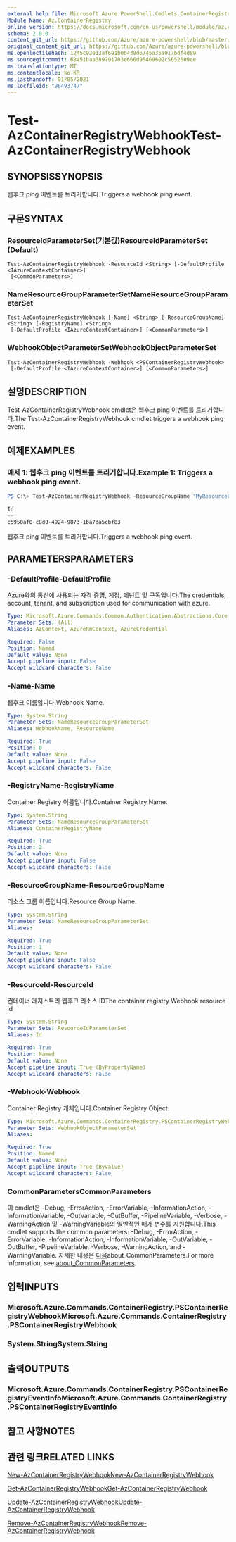 ```yaml
---
external help file: Microsoft.Azure.PowerShell.Cmdlets.ContainerRegistry.dll-Help.xml
Module Name: Az.ContainerRegistry
online version: https://docs.microsoft.com/en-us/powershell/module/az.containerregistry/test-azcontainerregistrywebhook
schema: 2.0.0
content_git_url: https://github.com/Azure/azure-powershell/blob/master/src/ContainerRegistry/ContainerRegistry/help/Test-AzContainerRegistryWebhook.md
original_content_git_url: https://github.com/Azure/azure-powershell/blob/master/src/ContainerRegistry/ContainerRegistry/help/Test-AzContainerRegistryWebhook.md
ms.openlocfilehash: 1245c92e13af691b0b439d6745a35a917bdf4d89
ms.sourcegitcommit: 68451baa389791703e666d95469602c5652609ee
ms.translationtype: MT
ms.contentlocale: ko-KR
ms.lasthandoff: 01/05/2021
ms.locfileid: "98493747"
---
```

# <span data-ttu-id="f4284-101">Test-AzContainerRegistryWebhook</span><span class="sxs-lookup"><span data-stu-id="f4284-101">Test-AzContainerRegistryWebhook</span></span>

## <span data-ttu-id="f4284-102">SYNOPSIS</span><span class="sxs-lookup"><span data-stu-id="f4284-102">SYNOPSIS</span></span>
<span data-ttu-id="f4284-103">웹후크 ping 이벤트를 트리거합니다.</span><span class="sxs-lookup"><span data-stu-id="f4284-103">Triggers a webhook ping event.</span></span>

## <span data-ttu-id="f4284-104">구문</span><span class="sxs-lookup"><span data-stu-id="f4284-104">SYNTAX</span></span>

### <span data-ttu-id="f4284-105">ResourceIdParameterSet(기본값)</span><span class="sxs-lookup"><span data-stu-id="f4284-105">ResourceIdParameterSet (Default)</span></span>
```
Test-AzContainerRegistryWebhook -ResourceId <String> [-DefaultProfile <IAzureContextContainer>]
 [<CommonParameters>]
```

### <span data-ttu-id="f4284-106">NameResourceGroupParameterSet</span><span class="sxs-lookup"><span data-stu-id="f4284-106">NameResourceGroupParameterSet</span></span>
```
Test-AzContainerRegistryWebhook [-Name] <String> [-ResourceGroupName] <String> [-RegistryName] <String>
 [-DefaultProfile <IAzureContextContainer>] [<CommonParameters>]
```

### <span data-ttu-id="f4284-107">WebhookObjectParameterSet</span><span class="sxs-lookup"><span data-stu-id="f4284-107">WebhookObjectParameterSet</span></span>
```
Test-AzContainerRegistryWebhook -Webhook <PSContainerRegistryWebhook>
 [-DefaultProfile <IAzureContextContainer>] [<CommonParameters>]
```

## <span data-ttu-id="f4284-108">설명</span><span class="sxs-lookup"><span data-stu-id="f4284-108">DESCRIPTION</span></span>
<span data-ttu-id="f4284-109">Test-AzContainerRegistryWebhook cmdlet은 웹후크 ping 이벤트를 트리거합니다.</span><span class="sxs-lookup"><span data-stu-id="f4284-109">The Test-AzContainerRegistryWebhook cmdlet triggers a webhook ping event.</span></span>

## <span data-ttu-id="f4284-110">예제</span><span class="sxs-lookup"><span data-stu-id="f4284-110">EXAMPLES</span></span>

### <span data-ttu-id="f4284-111">예제 1: 웹후크 ping 이벤트를 트리거합니다.</span><span class="sxs-lookup"><span data-stu-id="f4284-111">Example 1: Triggers a webhook ping event.</span></span>
```powershell
PS C:\> Test-AzContainerRegistryWebhook -ResourceGroupName "MyResourceGroup" -RegistryName "MyRegistry" -Name "webhook001"

Id
--
c5950af0-c8d0-4924-9873-1ba7da5cbf83
```

<span data-ttu-id="f4284-112">웹후크 ping 이벤트를 트리거합니다.</span><span class="sxs-lookup"><span data-stu-id="f4284-112">Triggers a webhook ping event.</span></span>

## <span data-ttu-id="f4284-113">PARAMETERS</span><span class="sxs-lookup"><span data-stu-id="f4284-113">PARAMETERS</span></span>

### <span data-ttu-id="f4284-114">-DefaultProfile</span><span class="sxs-lookup"><span data-stu-id="f4284-114">-DefaultProfile</span></span>
<span data-ttu-id="f4284-115">Azure와의 통신에 사용되는 자격 증명, 계정, 테넌트 및 구독입니다.</span><span class="sxs-lookup"><span data-stu-id="f4284-115">The credentials, account, tenant, and subscription used for communication with azure.</span></span>

```yaml
Type: Microsoft.Azure.Commands.Common.Authentication.Abstractions.Core.IAzureContextContainer
Parameter Sets: (All)
Aliases: AzContext, AzureRmContext, AzureCredential

Required: False
Position: Named
Default value: None
Accept pipeline input: False
Accept wildcard characters: False
```

### <span data-ttu-id="f4284-116">-Name</span><span class="sxs-lookup"><span data-stu-id="f4284-116">-Name</span></span>
<span data-ttu-id="f4284-117">웹후크 이름입니다.</span><span class="sxs-lookup"><span data-stu-id="f4284-117">Webhook Name.</span></span>

```yaml
Type: System.String
Parameter Sets: NameResourceGroupParameterSet
Aliases: WebhookName, ResourceName

Required: True
Position: 0
Default value: None
Accept pipeline input: False
Accept wildcard characters: False
```

### <span data-ttu-id="f4284-118">-RegistryName</span><span class="sxs-lookup"><span data-stu-id="f4284-118">-RegistryName</span></span>
<span data-ttu-id="f4284-119">Container Registry 이름입니다.</span><span class="sxs-lookup"><span data-stu-id="f4284-119">Container Registry Name.</span></span>

```yaml
Type: System.String
Parameter Sets: NameResourceGroupParameterSet
Aliases: ContainerRegistryName

Required: True
Position: 2
Default value: None
Accept pipeline input: False
Accept wildcard characters: False
```

### <span data-ttu-id="f4284-120">-ResourceGroupName</span><span class="sxs-lookup"><span data-stu-id="f4284-120">-ResourceGroupName</span></span>
<span data-ttu-id="f4284-121">리소스 그룹 이름입니다.</span><span class="sxs-lookup"><span data-stu-id="f4284-121">Resource Group Name.</span></span>

```yaml
Type: System.String
Parameter Sets: NameResourceGroupParameterSet
Aliases:

Required: True
Position: 1
Default value: None
Accept pipeline input: False
Accept wildcard characters: False
```

### <span data-ttu-id="f4284-122">-ResourceId</span><span class="sxs-lookup"><span data-stu-id="f4284-122">-ResourceId</span></span>
<span data-ttu-id="f4284-123">컨테이너 레지스트리 웹후크 리소스 ID</span><span class="sxs-lookup"><span data-stu-id="f4284-123">The container registry Webhook resource id</span></span>

```yaml
Type: System.String
Parameter Sets: ResourceIdParameterSet
Aliases: Id

Required: True
Position: Named
Default value: None
Accept pipeline input: True (ByPropertyName)
Accept wildcard characters: False
```

### <span data-ttu-id="f4284-124">-Webhook</span><span class="sxs-lookup"><span data-stu-id="f4284-124">-Webhook</span></span>
<span data-ttu-id="f4284-125">Container Registry 개체입니다.</span><span class="sxs-lookup"><span data-stu-id="f4284-125">Container Registry Object.</span></span>

```yaml
Type: Microsoft.Azure.Commands.ContainerRegistry.PSContainerRegistryWebhook
Parameter Sets: WebhookObjectParameterSet
Aliases:

Required: True
Position: Named
Default value: None
Accept pipeline input: True (ByValue)
Accept wildcard characters: False
```

### <span data-ttu-id="f4284-126">CommonParameters</span><span class="sxs-lookup"><span data-stu-id="f4284-126">CommonParameters</span></span>
<span data-ttu-id="f4284-127">이 cmdlet은 -Debug, -ErrorAction, -ErrorVariable, -InformationAction, -InformationVariable, -OutVariable, -OutBuffer, -PipelineVariable, -Verbose, -WarningAction 및 -WarningVariable의 일반적인 매개 변수를 지원합니다.</span><span class="sxs-lookup"><span data-stu-id="f4284-127">This cmdlet supports the common parameters: -Debug, -ErrorAction, -ErrorVariable, -InformationAction, -InformationVariable, -OutVariable, -OutBuffer, -PipelineVariable, -Verbose, -WarningAction, and -WarningVariable.</span></span> <span data-ttu-id="f4284-128">자세한 내용은 [다음](http://go.microsoft.com/fwlink/?LinkID=113216)about_CommonParameters.</span><span class="sxs-lookup"><span data-stu-id="f4284-128">For more information, see [about_CommonParameters](http://go.microsoft.com/fwlink/?LinkID=113216).</span></span>

## <span data-ttu-id="f4284-129">입력</span><span class="sxs-lookup"><span data-stu-id="f4284-129">INPUTS</span></span>

### <span data-ttu-id="f4284-130">Microsoft.Azure.Commands.ContainerRegistry.PSContainerRegistryWebhook</span><span class="sxs-lookup"><span data-stu-id="f4284-130">Microsoft.Azure.Commands.ContainerRegistry.PSContainerRegistryWebhook</span></span>

### <span data-ttu-id="f4284-131">System.String</span><span class="sxs-lookup"><span data-stu-id="f4284-131">System.String</span></span>

## <span data-ttu-id="f4284-132">출력</span><span class="sxs-lookup"><span data-stu-id="f4284-132">OUTPUTS</span></span>

### <span data-ttu-id="f4284-133">Microsoft.Azure.Commands.ContainerRegistry.PSContainerRegistryEventInfo</span><span class="sxs-lookup"><span data-stu-id="f4284-133">Microsoft.Azure.Commands.ContainerRegistry.PSContainerRegistryEventInfo</span></span>

## <span data-ttu-id="f4284-134">참고 사항</span><span class="sxs-lookup"><span data-stu-id="f4284-134">NOTES</span></span>

## <span data-ttu-id="f4284-135">관련 링크</span><span class="sxs-lookup"><span data-stu-id="f4284-135">RELATED LINKS</span></span>

[<span data-ttu-id="f4284-136">New-AzContainerRegistryWebhook</span><span class="sxs-lookup"><span data-stu-id="f4284-136">New-AzContainerRegistryWebhook</span></span>](New-AzContainerRegistryWebhook.md)

[<span data-ttu-id="f4284-137">Get-AzContainerRegistryWebhook</span><span class="sxs-lookup"><span data-stu-id="f4284-137">Get-AzContainerRegistryWebhook</span></span>](Get-AzContainerRegistryWebhook.md)

[<span data-ttu-id="f4284-138">Update-AzContainerRegistryWebhook</span><span class="sxs-lookup"><span data-stu-id="f4284-138">Update-AzContainerRegistryWebhook</span></span>](Update-AzContainerRegistryWebhook.md)

[<span data-ttu-id="f4284-139">Remove-AzContainerRegistryWebhook</span><span class="sxs-lookup"><span data-stu-id="f4284-139">Remove-AzContainerRegistryWebhook</span></span>](Remove-AzContainerRegistryWebhook.md)